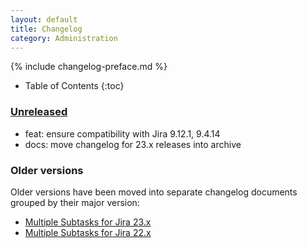 ```yaml
---
layout: default
title: Changelog
category: Administration
---
```


{% include changelog-preface.md %}

* Table of Contents
{:toc}

### [Unreleased]

* feat: ensure compatibility with Jira 9.12.1, 9.4.14
* docs: move changelog for 23.x releases into archive

### Older versions

Older versions have been moved into separate changelog documents grouped by their major version:

* [Multiple Subtasks for Jira 23.x](/changelog-23x)
* [Multiple Subtasks for Jira 22.x](/changelog-22x)

[Unreleased]: https://github.com/codescape/jira-multiple-subtasks/compare/23.12.0...HEAD

